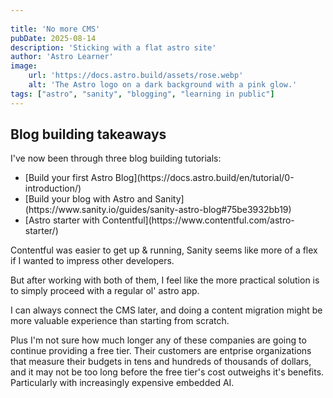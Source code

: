 ```yaml
---
 
title: 'No more CMS'
pubDate: 2025-08-14
description: 'Sticking with a flat astro site'
author: 'Astro Learner'
image:
    url: 'https://docs.astro.build/assets/rose.webp'
    alt: 'The Astro logo on a dark background with a pink glow.'
tags: ["astro", "sanity", "blogging", "learning in public"]
---
```


## Blog building takeaways

I've now been through three blog building tutorials:


<ul>
<li>[Build your first Astro Blog](https://docs.astro.build/en/tutorial/0-introduction/)</li>

<li>[Build your blog with Astro and Sanity](https://www.sanity.io/guides/sanity-astro-blog#75be3932bb19)</li> 

<li>[Astro starter with Contentful](https://www.contentful.com/astro-starter/)</li>
</ul>

Contentful was easier to get up & running, Sanity seems like more of a flex if I wanted to impress other developers.

But after working with both of them, I feel like the more practical solution is to simply proceed with a regular ol' astro app.

I can always connect the CMS later, and doing a content migration might be more valuable experience than starting from scratch.

Plus I'm not sure how much longer any of these companies are going to continue providing a free tier.  Their customers are entprise organizations that measure their budgets in tens and hundreds of thousands of dollars, and it may not be too long before the free tier's cost outweighs it's benefits.  Particularly with increasingly expensive embedded AI.

